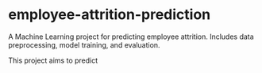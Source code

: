 # employee-attrition-prediction
A Machine Learning project for predicting employee attrition. Includes data preprocessing, model training, and evaluation.

This project aims to predict 
